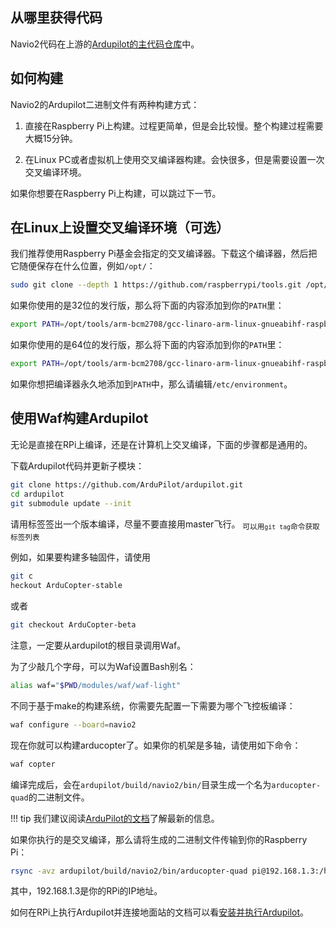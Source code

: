 ## 从哪里获得代码

Navio2代码在上游的[Ardupilot的主代码仓库](https://github.com/ArduPilot/ardupilot)中。

## 如何构建

Navio2的Ardupilot二进制文件有两种构建方式：

1) 直接在Raspberry Pi上构建。过程更简单，但是会比较慢。整个构建过程需要大概15分钟。

2) 在Linux PC或者虚拟机上使用交叉编译器构建。会快很多，但是需要设置一次交叉编译环境。

如果你想要在Raspberry Pi上构建，可以跳过下一节。

## 在Linux上设置交叉编译环境（可选）

我们推荐使用Raspberry Pi基金会指定的交叉编译器。下载这个编译器，然后把它随便保存在什么位置，例如`/opt/`：

```bash
sudo git clone --depth 1 https://github.com/raspberrypi/tools.git /opt/tools
```

如果你使用的是32位的发行版，那么将下面的内容添加到你的`PATH`里：

```bash
export PATH=/opt/tools/arm-bcm2708/gcc-linaro-arm-linux-gnueabihf-raspbian/bin:$PATH
```

如果你使用的是64位的发行版，那么将下面的内容添加到你的`PATH`里：

```bash
export PATH=/opt/tools/arm-bcm2708/gcc-linaro-arm-linux-gnueabihf-raspbian-x64/bin:$PATH
```

如果你想把编译器永久地添加到`PATH`中，那么请编辑`/etc/environment`。

## 使用Waf构建Ardupilot

无论是直接在RPi上编译，还是在计算机上交叉编译，下面的步骤都是通用的。

下载Ardupilot代码并更新子模块：

```bash
git clone https://github.com/ArduPilot/ardupilot.git
cd ardupilot
git submodule update --init
```  

请用标签签出一个版本编译，尽量不要直接用master飞行。
<sub>可以用`git tag`命令获取标签列表</sub>

例如，如果要构建多轴固件，请使用

```bash
git c
heckout ArduCopter-stable
```

或者

```bash
git checkout ArduCopter-beta
```

注意，一定要从ardupilot的根目录调用Waf。

为了少敲几个字母，可以为Waf设置Bash别名：

```bash
alias waf="$PWD/modules/waf/waf-light"
```

不同于基于make的构建系统，你需要先配置一下需要为哪个飞控板编译：

```bash
waf configure --board=navio2
```

现在你就可以构建arducopter了。如果你的机架是多轴，请使用如下命令：

```bash
waf copter
```

编译完成后，会在`ardupilot/build/navio2/bin/`目录生成一个名为`arducopter-quad`的二进制文件。

!!! tip
    我们建议阅读[ArduPilot的文档](https://github.com/ArduPilot/ardupilot/blob/master/BUILD.md)了解最新的信息。

如果你执行的是交叉编译，那么请将生成的二进制文件传输到你的Raspberry Pi：

```bash
rsync -avz ardupilot/build/navio2/bin/arducopter-quad pi@192.168.1.3:/home/pi/
```

其中，192.168.1.3是你的RPi的IP地址。

如何在RPi上执行Ardupilot并连接地面站的文档可以看[安装并执行Ardupilot](installation-and-running.md)。
